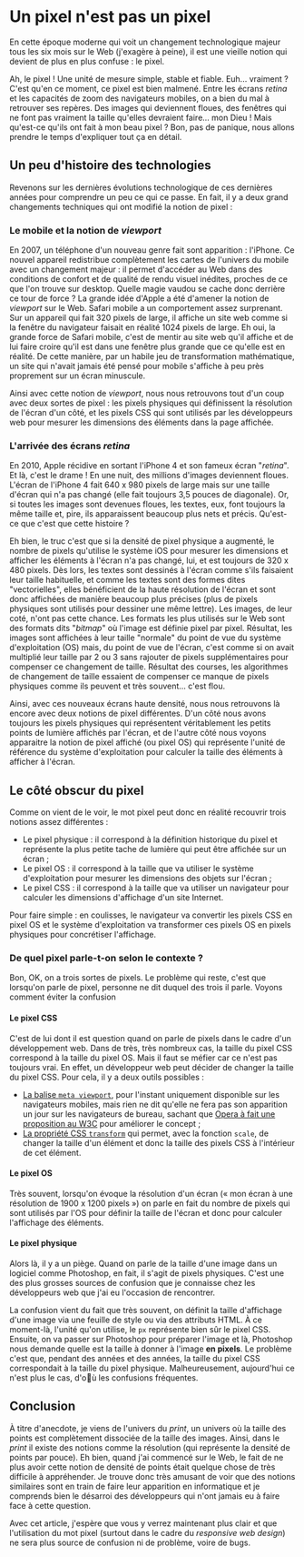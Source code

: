 # Un pixel n'est pas un pixel

En cette époque moderne qui voit un changement technologique majeur tous les six mois sur le Web (j'exagère à peine), il est une vieille notion qui devient de plus en plus confuse : le pixel.

Ah, le pixel ! Une unité de mesure simple, stable et fiable. Euh... vraiment ? C'est qu'en ce moment, ce pixel est bien malmené. Entre les écrans _retina_ et les capacités de zoom des navigateurs mobiles, on a bien du mal à retrouver ses repères. Des images qui deviennent floues, des fenêtres qui ne font pas vraiment la taille qu'elles devraient faire... mon Dieu ! Mais qu'est-ce qu'ils ont fait à mon beau pixel ? Bon, pas de panique, nous allons prendre le temps d'expliquer tout ça en détail.

## Un peu d'histoire des technologies

Revenons sur les dernières évolutions technologique de ces dernières années pour comprendre un peu ce qui ce passe. En fait, il y a deux grand changements techniques qui ont modifié la notion de pixel :

### Le mobile et la notion de _viewport_

En 2007, un téléphone d'un nouveau genre fait sont apparition : l'iPhone. Ce nouvel appareil redistribue complètement les cartes de l'univers du mobile avec un changement majeur : il permet d'accéder au Web dans des conditions de confort et de qualité de rendu visuel inédites, proches de ce que l'on trouve sur desktop. Quelle magie vaudou se cache donc derrière ce tour de force ? La grande idée d'Apple a été d'amener la notion de _viewport_ sur le Web. Safari mobile a un comportement assez surprenant. Sur un appareil qui fait 320 pixels de large, il affiche un site web comme si la fenêtre du navigateur faisait en réalité 1024 pixels de large. Eh oui, la grande force de Safari mobile, c'est de mentir au site web qu'il affiche et de lui faire croire qu'il est dans une fenêtre plus grande que ce qu'elle est en réalité. De cette manière, par un habile jeu de transformation mathématique, un site qui n'avait jamais été pensé pour mobile s'affiche à peu près proprement sur un écran minuscule.

Ainsi avec cette notion de _viewport_, nous nous retrouvons tout d'un coup avec deux sortes de pixel : les pixels physiques qui définissent la résolution de l'écran d'un côté, et les pixels CSS qui sont utilisés par les développeurs web pour mesurer les dimensions des éléments dans la page affichée.

### L'arrivée des écrans _retina_

En 2010, Apple récidive en sortant l'iPhone 4 et son fameux écran "_retina_". Et là, c'est le drame ! En une nuit, des millions d'images deviennent floues. L'écran de l'iPhone 4 fait 640 x 980 pixels de large mais sur une taille d'écran qui n'a pas changé (elle fait toujours 3,5 pouces de diagonale). Or, si toutes les images sont devenues floues, les textes, eux, font toujours la même taille et, pire, ils apparaissent beaucoup plus nets et précis. Qu'est-ce que c'est que cette histoire ?

Eh bien, le truc c'est que si la densité de pixel physique a augmenté, le nombre de pixels qu'utilise le système iOS pour mesurer les dimensions et afficher les éléments à l'écran n'a pas changé, lui, et est toujours de 320 x 480 pixels. Dès lors, les textes sont dessinés à l'écran comme s'ils faisaient leur taille habituelle, et comme les textes sont des formes dites "vectorielles", elles bénéficient de la haute résolution de l'écran et sont donc affichées de manière beaucoup plus précises (plus de pixels physiques sont utilisés pour dessiner une même lettre). Les images, de leur coté, n'ont pas cette chance. Les formats les plus utilisés sur le Web sont des formats dits "_bitmap_" où l'image est définie pixel par pixel. Résultat, les images sont affichées à leur taille "normale" du point de vue du système d'exploitation (OS) mais, du point de vue de l'écran, c'est comme si on avait multiplié leur taille par 2 ou 3 sans rajouter de pixels supplémentaires pour compenser ce changement de taille. Résultat des courses, les algorithmes de changement de taille essaient de compenser ce manque de pixels physiques comme ils peuvent et très souvent... c'est flou.

Ainsi, avec ces nouveaux écrans haute densité, nous nous retrouvons là encore avec deux notions de pixel différentes. D'un côté nous avons toujours les pixels physiques qui représentent véritablement les petits points de lumière affichés par l'écran, et de l'autre côté nous voyons apparaitre la notion de pixel affiché (ou pixel OS) qui représente l'unité de référence du système d'exploitation pour calculer la taille des éléments à afficher à l'écran.

## Le côté obscur du pixel

Comme on vient de le voir, le mot pixel peut donc en réalité recouvrir trois notions assez différentes :

- Le pixel physique : il correspond à la définition historique du pixel et représente la plus petite tache de lumière qui peut être affichée sur un écran ;
- Le pixel OS : il correspond à la taille que va utiliser le système d'exploitation pour mesurer les dimensions des objets sur l'écran ;
- Le pixel CSS : il correspond à la taille que va utiliser un navigateur pour calculer les dimensions d'affichage d'un site Internet.

Pour faire simple : en coulisses, le navigateur va convertir les pixels CSS en pixel OS et le système d'exploitation va transformer ces pixels OS en pixels physiques pour concrétiser l'affichage.

### De quel pixel parle-t-on selon le contexte ?

Bon, OK, on a trois sortes de pixels. Le problème qui reste, c'est que lorsqu'on parle de pixel, personne ne dit duquel des trois il parle.
Voyons comment éviter la confusion

#### Le pixel CSS

C'est de lui dont il est question quand on parle de pixels dans le cadre d'un développement web. Dans de très, très nombreux cas, la taille du pixel CSS correspond à la taille du pixel OS. Mais il faut se méfier car ce n'est pas toujours vrai. En effet, un développeur web peut décider de changer la taille du pixel CSS. Pour cela, il y a deux outils possibles :

- [La balise ``meta viewport``](https://developer.mozilla.org/fr/docs/Mobile/Viewport_meta_tag), pour l'instant uniquement disponible sur les navigateurs mobiles, mais rien ne dit qu'elle ne fera pas son apparition un jour sur les navigateurs de bureau, sachant que [Opera à fait une proposition au W3C](http://dev.w3.org/csswg/css-device-adapt/) pour améliorer le concept ;
- [La propriété CSS ``transform``](https://developer.mozilla.org/fr/docs/CSS/transform#scale) qui permet, avec la fonction ``scale``, de changer la taille d'un élément et donc la taille des pixels CSS à l'intérieur de cet élément.

#### Le pixel OS

Très souvent, lorsqu'on évoque la résolution d'un écran (« mon écran à une résolution de 1900 x 1200 pixels ») on parle en fait du nombre de pixels qui sont utilisés par l'OS pour définir la taille de l'écran et donc pour calculer l'affichage des éléments.

#### Le pixel physique

Alors là, il y a un piège. Quand on parle de la taille d'une image dans un logiciel comme Photoshop, en fait, il s'agit de pixels physiques. C'est une des plus grosses sources de confusion que je connaisse chez les développeurs web que j'ai eu l'occasion de rencontrer.

La confusion vient du fait que très souvent, on définit la taille d'affichage d'une image via une feuille de style ou via des attributs HTML. À ce moment-là, l'unité qu'on utilise, le ``px`` représente bien sûr le pixel CSS. Ensuite, on va passer sur Photoshop pour préparer l'image et là, Photoshop nous demande quelle est la taille à donner à l'image **en pixels**. Le problème c'est que, pendant des années et des années, la taille du pixel CSS correspondait à la taille du pixel physique. Malheureusement, aujourd'hui ce n'est plus le cas, d'où les confusions fréquentes.

## Conclusion

À titre d'anecdote, je viens de l'univers du _print_, un univers où la taille des points est complètement dissociée de la taille des images. Ainsi, dans le _print_ il existe des notions comme la résolution (qui représente la densité de points par pouce). Eh bien, quand j'ai commencé sur le Web, le fait de ne plus avoir cette notion de densité de points était quelque chose de très difficile à appréhender. Je trouve donc très amusant de voir que des notions similaires sont en train de faire leur apparition en informatique et je comprends bien le désarroi des développeurs qui n'ont jamais eu à faire face à cette question.

Avec cet article, j'espère que vous y verrez maintenant plus clair et que l'utilisation du mot pixel (surtout dans le cadre du *responsive web design*) ne sera plus source de confusion ni de problème, voire de bugs.



